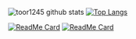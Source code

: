 ![toor1245 github stats](https://github-readme-stats.vercel.app/api?username=toor1245&show_icons=true&theme=radical) [![Top Langs](https://github-readme-stats.vercel.app/api/top-langs/?username=toor1245&hide=html&layout=compact&show_icons=true&theme=radical)](https://github.com/toor1245)

[![ReadMe Card](https://github-readme-stats.vercel.app/api/pin/?username=toor1245&repo=cpu_features.NET&show_icons=true&theme=radical)](https://github.com/toor1245/cpu_features.NET)  [![ReadMe Card](https://github-readme-stats.vercel.app/api/pin/?username=toor1245&repo=MatrixDotNet&show_icons=true&theme=radical)](https://github.com/toor1245/MatrixDotNet) 


